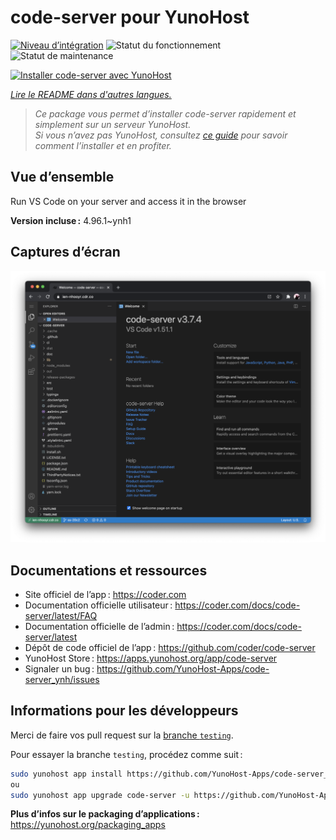 <!--
Nota bene : ce README est automatiquement généré par <https://github.com/YunoHost/apps/tree/master/tools/readme_generator>
Il NE doit PAS être modifié à la main.
-->

# code-server pour YunoHost

[![Niveau d’intégration](https://apps.yunohost.org/badge/integration/code-server)](https://ci-apps.yunohost.org/ci/apps/code-server/)
![Statut du fonctionnement](https://apps.yunohost.org/badge/state/code-server)
![Statut de maintenance](https://apps.yunohost.org/badge/maintained/code-server)

[![Installer code-server avec YunoHost](https://install-app.yunohost.org/install-with-yunohost.svg)](https://install-app.yunohost.org/?app=code-server)

*[Lire le README dans d'autres langues.](./ALL_README.md)*

> *Ce package vous permet d’installer code-server rapidement et simplement sur un serveur YunoHost.*  
> *Si vous n’avez pas YunoHost, consultez [ce guide](https://yunohost.org/install) pour savoir comment l’installer et en profiter.*

## Vue d’ensemble

Run VS Code on your server and access it in the browser


**Version incluse :** 4.96.1~ynh1

## Captures d’écran

![Capture d’écran de code-server](./doc/screenshots/screenshot.png)

## Documentations et ressources

- Site officiel de l’app : <https://coder.com>
- Documentation officielle utilisateur : <https://coder.com/docs/code-server/latest/FAQ>
- Documentation officielle de l’admin : <https://coder.com/docs/code-server/latest>
- Dépôt de code officiel de l’app : <https://github.com/coder/code-server>
- YunoHost Store : <https://apps.yunohost.org/app/code-server>
- Signaler un bug : <https://github.com/YunoHost-Apps/code-server_ynh/issues>

## Informations pour les développeurs

Merci de faire vos pull request sur la [branche `testing`](https://github.com/YunoHost-Apps/code-server_ynh/tree/testing).

Pour essayer la branche `testing`, procédez comme suit :

```bash
sudo yunohost app install https://github.com/YunoHost-Apps/code-server_ynh/tree/testing --debug
ou
sudo yunohost app upgrade code-server -u https://github.com/YunoHost-Apps/code-server_ynh/tree/testing --debug
```

**Plus d’infos sur le packaging d’applications :** <https://yunohost.org/packaging_apps>
